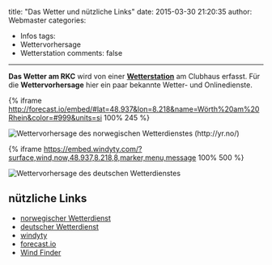 title: "Das Wetter und nützliche Links"
date: 2015-03-30 21:20:35
author: Webmaster
categories:
- Infos
tags:
- Wettervorhersage
- Wetterstation
comments: false
---

[img_wf_woerth_yr_no]: http://www.yr.no/place/Germany/Rhineland-Palatinate/W%C3%B6rth_am_Rhein/meteogram.png
[img_wf_europe_dwd]: http://www.dwd.de/bvbw/generator/DWDWWW/Content/Schifffahrt/Seewetter/Wind__Seegang__Bild__default,property=default.jpg
[iframe_windyty_woerth]: https://www.windyty.com/spot/location/49.055/8.307?49.056,9.322,9
[link_forecast_io]: http://www.forecast.io/
[link_yr_no]: http://www.yr.no/
[link_windfinder]: http://www.windfinder.com/
[link_windyty]: http://www.windyty.com/
[link_dwd]: http://www.dwd.de/bvbw/appmanager/bvbw/dwdwwwDesktop?_nfpb=true&_pageLabel=_dwdwww_spezielle_nutzer_schiffffahrt_seewetter&T18605618401151909347274gsbDocumentPath=Navigation%2FSchifffahrt%2FSeewetter%2FHome__node.html%3F__nnn%3Dtrue
[link_wetterstation]: http://wetterstation.rkcw.de/wetter.html

**Das Wetter am RKC** wird von einer [**Wetterstation**][link_wetterstation] am Clubhaus erfasst. Für die **Wettervorhersage** hier ein paar bekannte Wetter- und Onlinedienste.

{% iframe http://forecast.io/embed/#lat=48.937&lon=8.218&name=Wörth%20am%20Rhein&color=#999&units=si 100% 245 %} 

![Wettervorhersage des norwegischen Wetterdienstes (http://yr.no/)][img_wf_woerth_yr_no]

<!-- more -->

{% iframe https://embed.windyty.com/?surface,wind,now,48.937,8.218,8,marker,menu,message 100% 500 %}

![Wettervorhersage des deutschen Wetterdienstes][img_wf_europe_dwd]

## nützliche Links

- [norwegischer Wetterdienst][link_yr_no]
- [deutscher Wetterdienst][link_dwd]
- [windyty][link_windyty]
- [forecast.io][link_forecast_io]
- [Wind Finder][link_windfinder]


